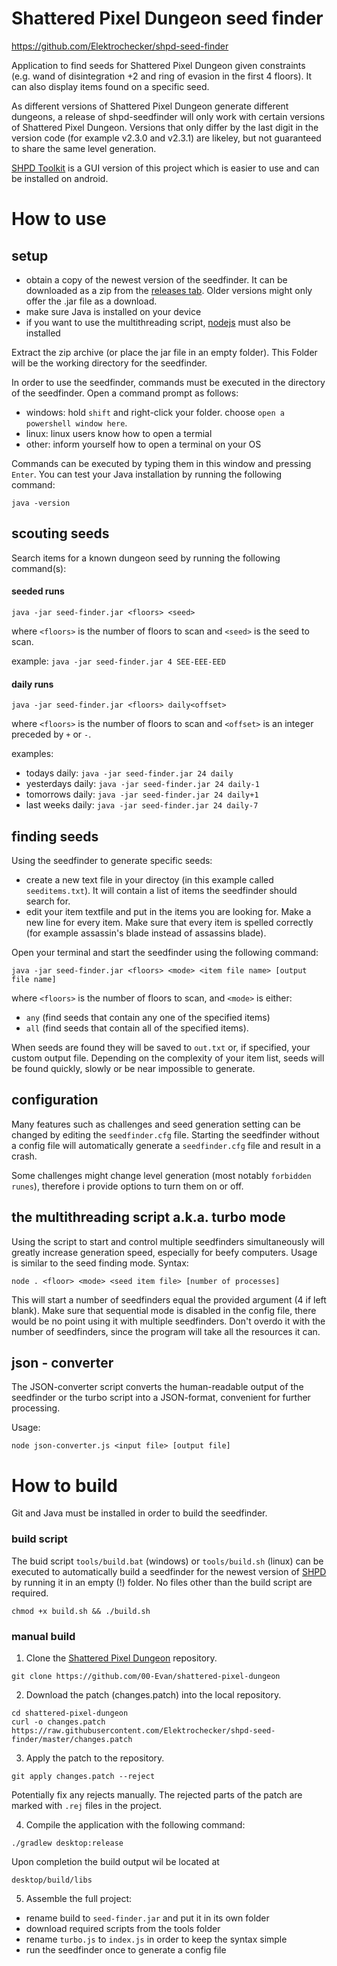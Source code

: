 # Shattered Pixel Dungeon seed finder

https://github.com/Elektrochecker/shpd-seed-finder

Application to find seeds for Shattered Pixel Dungeon given constraints (e.g. wand of disintegration +2 and ring of evasion in the first 4 floors).
It can also display items found on a specific seed.

As different versions of Shattered Pixel Dungeon generate different dungeons, a release of shpd-seedfinder will only work with certain versions of Shattered Pixel Dungeon. Versions that only differ by the last digit in the version code (for example v2.3.0 and v2.3.1) are likeley, but not guaranteed to share the same level generation.

[SHPD Toolkit](https://github.com/Elektrochecker/shpd-toolkit) is a GUI version of this project which is easier to use and can be installed on android.

# How to use

## setup
- obtain a copy of the newest version of the seedfinder. It can be downloaded as a zip from the [releases tab](https://github.com/Elektrochecker/shpd-seed-finder/releases). Older versions might only offer the .jar file as a download.
- make sure Java is installed on your device
- if you want to use the multithreading script, [nodejs](https://nodejs.org/en) must also be installed

Extract the zip archive (or place the jar file in an empty folder). This Folder will be the working directory for the seedfinder.

In order to use the seedfinder, commands must be executed in the directory of the seedfinder. Open a command prompt as follows:
- windows: hold `shift` and right-click your folder. choose `open a powershell window here`.
- linux: linux users know how to open a termial
- other: inform yourself how to open a terminal on your OS

Commands can be executed by typing them in this window and pressing `Enter`. You can test your Java installation by running the following command:
```
java -version
```

## scouting seeds
Search items for a known dungeon seed by running the following command(s):

#### seeded runs
```
java -jar seed-finder.jar <floors> <seed>
```
where `<floors>` is the number of floors to scan and `<seed>` is the seed to scan.

example: `java -jar seed-finder.jar 4 SEE-EEE-EED`

#### daily runs
```
java -jar seed-finder.jar <floors> daily<offset>
```
where `<floors>` is the number of floors to scan and `<offset>` is an integer preceded by `+` or `-`.

examples:

- todays daily:         `java -jar seed-finder.jar 24 daily`
- yesterdays daily:     `java -jar seed-finder.jar 24 daily-1`
- tomorrows daily:      `java -jar seed-finder.jar 24 daily+1`
- last weeks daily:     `java -jar seed-finder.jar 24 daily-7`

## finding seeds
Using the seedfinder to generate specific seeds:
- create a new text file in your directoy (in this example called `seeditems.txt`). It will contain a list of items the seedfinder should search for.
- edit your item textfile and put in the items you are looking for. Make a new line for every item. Make sure that every item is spelled correctly (for example assassin's blade instead of assassins blade).

Open your terminal and start the seedfinder using the following command:
```
java -jar seed-finder.jar <floors> <mode> <item file name> [output file name]
```
where `<floors>` is the number of floors to scan, and  `<mode>` is either:
- `any` (find seeds that contain any one of the specified items)
- `all` (find seeds that contain all of the specified items).

When seeds are found they will be saved to `out.txt` or, if specified, your custom output file. Depending on the complexity of your item list, seeds will be found quickly, slowly or be near impossible to generate.

## configuration
Many features such as challenges and seed generation setting can be changed by editing the `seedfinder.cfg` file.
Starting the seedfinder without a config file will automatically generate a `seedfinder.cfg` file and result in a crash.

Some challenges might change level generation (most notably `forbidden runes`), therefore i provide options to turn them on or off.

## the multithreading script a.k.a. turbo mode
Using the script to start and control multiple seedfinders simultaneously will greatly increase generation speed, especially for beefy computers. Usage is similar to the seed finding mode. Syntax:
```
node . <floor> <mode> <seed item file> [number of processes]
```
This will start a number of seedfinders equal the provided argument (4 if left blank).  Make sure that sequential mode is disabled in the config file, there would be no point using it with multiple seedfinders. Don't overdo it with the number of seedfinders, since the program will take all the resources it can.

## json - converter
The JSON-converter script converts the human-readable output of the seedfinder or the turbo script into a JSON-format, convenient for further processing.

Usage:
```
node json-converter.js <input file> [output file]
```

# How to build
Git and Java must be installed in order to build the seedfinder.

### build script
The buid script `tools/build.bat` (windows) or `tools/build.sh` (linux) can be executed to automatically build a seedfinder for the newest version of [SHPD](https://github.com/00-Evan/shattered-pixel-dungeon) by running it in an empty (!) folder. No files other than the build script are required.

```
chmod +x build.sh && ./build.sh
```

### manual build
1. Clone the [Shattered Pixel Dungeon](https://github.com/00-Evan/shattered-pixel-dungeon) repository.

```
git clone https://github.com/00-Evan/shattered-pixel-dungeon
```

2. Download the patch (changes.patch) into the local repository.

```
cd shattered-pixel-dungeon
curl -o changes.patch https://raw.githubusercontent.com/Elektrochecker/shpd-seed-finder/master/changes.patch
```

3. Apply the patch to the repository.

```
git apply changes.patch --reject
```

Potentially fix any rejects manually. The rejected parts of the patch are marked with `.rej` files in the project.

4. Compile the application with the following command:

```
./gradlew desktop:release
```
Upon completion the build output wil be located at
```
desktop/build/libs
```

5. Assemble the full project:
- rename build to `seed-finder.jar` and put it in its own folder
- download required scripts from the tools folder
- rename `turbo.js` to `index.js` in order to keep the syntax simple
- run the seedfinder once to generate a config file

